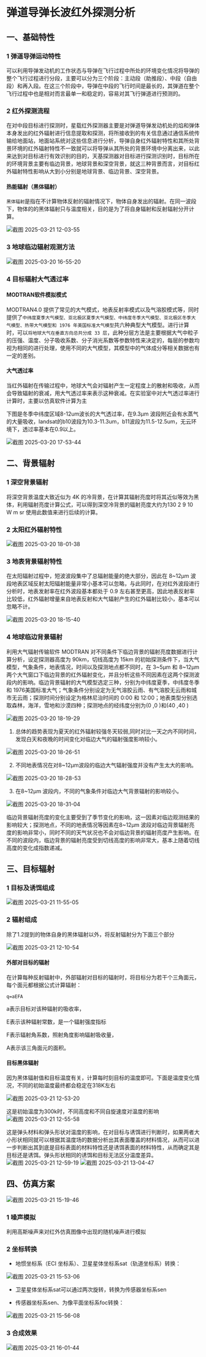 # 弹道导弹长波红外探测分析

## 一、基础特性
### 1 弹道导弹运动特性
可以利用导弹发动机的工作状态与导弹在飞行过程中所处的环境变化情况将导弹的整个飞行过程进行分段，主要可以分为三个阶段：主动段（助推段）、中段（自由段）和再入段。在这三个阶段中，导弹在中段的飞行时间是最长的，其弹道在整个飞行过程中也是相对而言最单一和稳定的，容易对其飞行弹道进行预测的。

### 2 红外探测流程
在对中段目标进行探测时，星载红外探测器主要是对弹道导弹发动机处的焰和弹体本身发出的红外辐射进行信息提取和探测，将所接收到的有关信息通过通信系统传输给地面站，地面站系统对这些信息进行分析，导弹自身红外辐射特性和其所处背景环境的红外辐射特性不一致就可以将导弹从其所处的背景环境中分离出来，以此来达到对目标进行有效识别的目的，天基探测器对目标进行探测识别时，目标所在的环境背景主要有临边背景，地球背景和深空背景，就这三种背景而言，对目标红外辐射特性影响从大到小分别是地球背景、临边背景、深空背景。
#### 热能辐射（黑体辐射）
`黑体辐射`是指在不计算物体反射的辐射情况下，物体自身发出的辐射。在同一波段下，物体的的黑体辐射只与温度相关，目的是为了将自身辐射和反射辐射分开计算。

![截图 2025-03-21 12-03-55](/assets/截图%202025-03-21%2012-03-55.png)

### 3 地球临边辐射观测方法

![截图 2025-03-20 16-55-20](assets/截图%202025-03-20%2016-55-20.png)


### 4 目标辐射大气透过率

#### MODTRAN软件模拟模式
MODTRAN4.0 提供了常见的大气模式，地表反射率模式以及气溶胶模式等，同时提供了`中纬度夏季大气模型、亚北极区夏季大气模型、中纬度冬季大气模型、亚北极区冬季大气模型、热带大气模型和 1976 年美国标准大气模型`共六种典型大气模型。进行计算时，可以`将地球大气在垂直方向总共分成 33 层`，此种分层方法是主要根据大气中粒子的压强、温度、分子吸收系数、分子消光系数等参数特性来决定的，每层的参数均视为相同的进行处理，使用不同的大气模型，其模型中的气体成分等相关数据也有一定的差别。

#### 大气透过率
当红外辐射在传输过程中，地球大气会对辐射产生一定程度上的散射和吸收，从而会导致辐射的衰减，用大气透过率来表示这种衰减。在实验室中对大气透过率进行计算时，主要以仿真软件计算为主

下图是冬季中纬度区域8-12um波长的大气透过率，在9.3μm 波段附近会有水蒸气的大量吸收，landsat的b10波段为10.3-11.3um，b11波段为11.5-12.5um，无云环境下，透过率基本在0.9以上。

![截图 2025-03-20 17-53-44](assets/截图%202025-03-20%2017-53-44.png)


## 二、背景辐射
### 1 深空背景辐射
将深空背景温度大致近似为 4K 的冷背景，在计算其辐射亮度时将其近似等效为黑体，利用辐射亮度计算公式，可以得到深空冷背景的辐射亮度大约为130 2 9 10 W m sr 使用此数值来进行后续的计算。

### 2 太阳红外辐射特性


![截图 2025-03-20 18-01-38](assets/截图%202025-03-20%2018-01-38.png)


### 3 地表背景辐射特性
在太阳辐射过程中，短波波段集中了总辐射能量的绝大部分，因此在 8~12μm 波段地表区域反射太阳辐射能量非常小基本可以忽略，与此同时，在对红外波段进行分析时，地表发射率在红外波段基本都处于 0.9 左右甚至更高，因此地表反射率比较低，红外辐射增量来自地表反射和大气辐射产生的红外辐射比较小，基本可以忽略不计。

![截图 2025-03-20 18-15-40](assets/截图%202025-03-20%2018-15-40.png)


### 4 地球临边背景辐射
利用大气辐射传输软件 MODTRAN 对不同条件下临边背景的辐射亮度数据进行计算分析，设定探测器高度为 90km，切线高度为 15km 的初始探测条件下，当大气模型，气象条件，地表情况，时间以及探测地点都不同时，在 3~5μm 和 8~12μm 两个大气窗口下临边背景的红外辐射变化，并且分析这些不同因素在这两个探测波段内的影响。临边背景辐射的大气模型选定三种，分别为中纬度夏季，中纬度冬季和 1976美国标准大气；气象条件分别设定为无气溶胶云雨、有气溶胶无云雨和城市无云雨；探测时间分别设定为格林尼治时间的 0:00 和 12:00；地表类型分别选取森林，海洋，雪地和沙漠四种；探测地点的经纬度分别为(0 ,0 )和(40 ,40 )

![截图 2025-03-20 18-19-29](assets/截图%202025-03-20%2018-19-29.png)

1. 总体的趋势表现为夏天的红外辐射较强冬天较弱,同时对比一天之内不同时间，发现白天和夜晚的时间变化对临边大气的辐射强度影响较小。

![截图 2025-03-20 18-26-51](assets/截图%202025-03-20%2018-26-51.png)


2. 不同地表情况在对8~12μm波段的临边大气辐射强度并没有产生太大的影响。

![截图 2025-03-20 18-28-53](assets/截图%202025-03-20%2018-28-53.png)

3. 在8~12μm 波段内，不同的气象条件对临边大气背景辐射的影响较小。

![截图 2025-03-20 18-31-04](assets/截图%202025-03-20%2018-31-04.png)

临边背景辐射亮度的变化主要受到了季节变化的影响，这一因素对临边观测结果的影响较大；探测地点，不同的地表情况等因素在8~12μm 波段对临边背景辐射亮度的影响非常小，同时不同的天气状况也不会对临边背景的辐射亮度产生影响。在不同的波段内，临边背景的辐射亮度受到切线高度的影响非常大，基本上随着切线高度的变化成指数递减。

## 三、目标辐射
### 1 目标及诱饵组成

![截图 2025-03-21 11-55-05](/assets/截图%202025-03-21%2011-55-05.png)

### 2 辐射组成
除了1.2提到的物体自身的黑体辐射以外，将反射辐射分为下面三个部分

![截图 2025-03-21 12-10-54](/assets/截图%202025-03-21%2012-10-54.png)

#### 外部对目标的辐射
在计算每种反射辐射中，外部辐射对目标的辐射时，将目标分为若干个三角面元，每个面元都根据公式计算辐射：

    q=aEFA

a表示目标对该种辐射的吸收率，

E表示该种辐射常数，是一个辐射强度指标

F表示辐射角系数，照射角度影响辐射吸收量，

A表示该三角面元的面积。

#### 目标黑体辐射
因为黑体辐射值和目标温度有关，计算每时刻目标的温度即可。下面是温度变化情况，不同的初始温度最终都会稳定在318K左右

![截图 2025-03-21 12-53-20](/assets/截图%202025-03-21%2012-53-20.png)


这是初始温度为300k时，不同高度和不同自旋速度对温度的影响
![截图 2025-03-21 12-55-58](/assets/截图%202025-03-21%2012-55-58.png)

这是弹头材料和弹头形状对温度的影响，在对目标与诱饵进行判断时，如果两者大小形状相同就可以根据其温度场的数据分析出其表面覆盖的材料情况，从而可以进一步判断出其到底是目标表面的材料特性还是诱饵表面的材料特性，从而确定其是目标还是诱饵。弹头形状相同的诱饵和目标无法区分温度差异。
![截图 2025-03-21 12-59-19](/assets/截图%202025-03-21%2012-59-19.png)
![截图 2025-03-21 13-04-47](/assets/截图%202025-03-21%2013-04-47.png)




## 四、仿真方案

![截图 2025-03-21 15-19-46](/assets/截图%202025-03-21%2015-19-46.png)

### 1 噪声模拟
利用高斯噪声来对红外仿真图像中出现的随机噪声进行模拟

### 2 坐标转换
- 地惯坐标系（ECI 坐标系）、卫星星体坐标系sat（轨道坐标系）转换：

![截图 2025-03-21 15-53-06](/assets/截图%202025-03-21%2015-53-06.png)

- 卫星星体坐标系sat可以通过两次旋转，转换为传感器坐标系sen

- 传感器坐标系sen、为像平面坐标系foc转换：

![截图 2025-03-21 15-56-08](/assets/截图%202025-03-21%2015-56-08.png)


### 3 合成效果
![截图 2025-03-21 16-01-44](/assets/截图%202025-03-21%2016-01-44.png)




